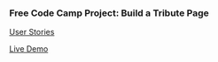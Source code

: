 ### Free Code Camp Project: Build a Tribute Page

[User Stories](https://www.freecodecamp.org/challenges/build-a-personal-portfolio-webpage)

[Live Demo](https://j-e-g.github.io/fcc-tribute-page)
